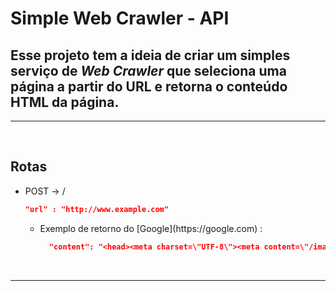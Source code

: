 # Simple Web Crawler - API

## Esse projeto tem a ideia de criar um simples serviço de _Web Crawler_ que seleciona uma página a partir do URL e retorna o conteúdo HTML da página.

---

<br/>

## Rotas

<ul>
<li>POST &#8594; /</li>

```json
"url" : "http://www.example.com"
```

<ul>
<li> Exemplo de retorno do [Google](https://google.com) :</li>

```json
  "content": "<head><meta charset=\"UTF-8\"><meta content=\"/images/branding/googleg/1x/googleg_standard_color_128dp.png\" itemprop=\"image\"><link href=\"/manifest?pwa=webhp\" crossorigin=\"use-credentials\" rel=\"manifest\"><title>Google</title>...
```

</ul>
</ul>
<br/>

---
